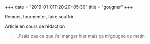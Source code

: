 +++
date = "2019-01-01T:20:20+05:30"
title = "gougner"
+++

Remuer, tourmenter, faire souffrir.
<!--more-->
Article en cours de rédaction

> J'sais pas ce que j'ai manger hier mais ça m'gougne ce matin